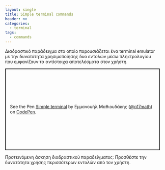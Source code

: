 ```yaml
---
layout: single
title: Simple terminal commands
header: no
categories:
  - terminal
tags:
  - commands
---
```


Διαδραστικό παράδειγμα στο οποίο παρουσιάζεται ένα terminal emulator με την δυνατότητα χρησιμοποίησης δυο εντολών μέσω πληκτρολογίου που εμφανίζουν τα αντίστοιχα αποτελέσματα στον χρήστη. 

<p class="codepen" data-height="265" data-theme-id="light" data-default-tab="js,result" data-user="p17math" data-slug-hash="mdeQgZm" style="height: 265px; box-sizing: border-box; display: flex; align-items: center; justify-content: center; border: 2px solid; margin: 1em 0; padding: 1em;" data-pen-title="Simple terminal">
  <span>See the Pen <a href="https://codepen.io/p17math/pen/mdeQgZm">
  Simple terminal</a> by Εμμανουήλ Μαθιουδάκης (<a href="https://codepen.io/p17math">@p17math</a>)
  on <a href="https://codepen.io">CodePen</a>.</span>
</p>
<script async src="https://static.codepen.io/assets/embed/ei.js"></script>

Προτεινόμενη άσκηση διαδραστικού παραδείγματος: Προσθέστε την δυνατότητα χρήσης περισσότερων εντολών από τον χρήστη. 
